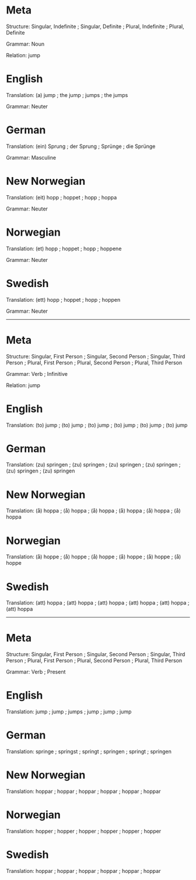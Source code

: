 Meta
========

Structure: Singular, Indefinite ; Singular, Definite ; Plural, Indefinite ; Plural, Definite

Grammar:   Noun

Relation:  jump



English
=======

Translation: (a) jump ; the jump ; jumps ; the jumps

Grammar:     Neuter



German
======

Translation: (ein) Sprung ; der Sprung ; Sprünge ; die Sprünge

Grammar:     Masculine



New Norwegian
=============

Translation: (eit) hopp ; hoppet ; hopp ; hoppa

Grammar:     Neuter



Norwegian
=========

Translation: (et) hopp ; hoppet ; hopp ; hoppene

Grammar:     Neuter



Swedish
=======

Translation: (ett) hopp ; hoppet ; hopp ; hoppen

Grammar:     Neuter



--------------------------------------------------------------------------------

Meta
====

Structure: Singular, First Person ; Singular, Second Person ; Singular, Third Person ;
           Plural, First Person   ; Plural, Second Person   ; Plural, Third Person

Grammar:   Verb ; Infinitive

Relation:  jump



English
=======

Translation: (to) jump ; (to) jump ; (to) jump ;
             (to) jump ; (to) jump ; (to) jump



German
======

Translation: (zu) springen ; (zu) springen ; (zu) springen ;
             (zu) springen ; (zu) springen ; (zu) springen



New Norwegian
=============

Translation: (å) hoppa ; (å) hoppa ; (å) hoppa ;
             (å) hoppa ; (å) hoppa ; (å) hoppa



Norwegian
=========

Translation: (å) hoppe ; (å) hoppe ; (å) hoppe ;
             (å) hoppe ; (å) hoppe ; (å) hoppe



Swedish
=======

Translation: (att) hoppa ; (att) hoppa ; (att) hoppa ;
             (att) hoppa ; (att) hoppa ; (att) hoppa



--------------------------------------------------------------------------------

Meta
====

Structure: Singular, First Person ; Singular, Second Person ; Singular, Third Person ;
           Plural, First Person   ; Plural, Second Person   ; Plural, Third Person

Grammar:   Verb ; Present


English
=======

Translation: jump ; jump ; jumps ;
             jump ; jump ; jump



German
======

Translation: springe  ; springst ; springt  ;
             springen ; springt  ; springen



New Norwegian
=============

Translation: hoppar ; hoppar ; hoppar ;
             hoppar ; hoppar ; hoppar



Norwegian
=========

Translation: hopper ; hopper ; hopper ;
             hopper ; hopper ; hopper



Swedish
=======

Translation: hoppar ; hoppar ; hoppar ;
             hoppar ; hoppar ; hoppar
